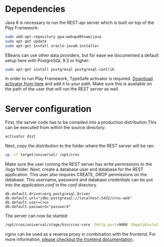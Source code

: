 Dependencies
============
Java 8 is necessary to run the REST-api server which is built on top of the Play Framework:

~~~bash
sudo add-apt-repository ppa:webupd8team/java
sudo apt-get update
sudo apt-get install oracle-java8-installer
~~~

 EBeans can use other data providers, but for ease we documented a default setup here with PostgreSQL 9.3 or higher:

~~~bash
sudo apt-get install postgresql postgresql-contrib
~~~
In order to run Play Framework, TypeSafe activator is required. [Download activator from here](https://www.typesafe.com/get-started) and add it to your path.
Make sure this is available on the path of the user that will run the REST server as well.

Server configuration
============
First, the server code has to be compiled into a production distribution.This can be executed from within the source directory:
~~~bash
activator dist
~~~
Next, copy the distribution to the folder where the REST server will be ran:
~~~bash
cp -rf target/universal/ /opt/cros
~~~

Make sure the user running the REST server has write permissions to the /logs folder.
Next, create a database user and database for the REST application. This user also requires CREATE, DROP permissions on the database.
This username, password and database credentials can be put into the *application.conf* in the *conf* directory.

~~~
db.default.driver=org.postgresql.Driver
db.default.url="jdbc:postgresql://localhost:5432/cros-web"
db.default.user=cros
db.default.password="password"
~~~

The server can now be started:
~~~bash
/opt/cros/universal/stage/bin/cros-core -Dhttp.port=9000 -DapplyEvolutions.default=true </dev/null >play.out 2>&1 &
~~~

nginx can be used as a reverse proxy in combination with the frontend. For more information, [please checkout the frontend documentation](https://github.com/ugent-cros/cros-admin/blob/master/README.md).
